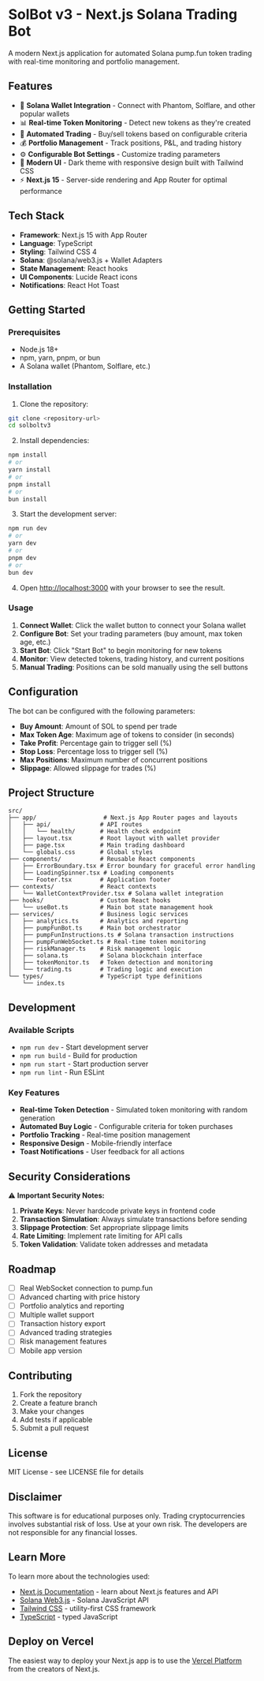 # SolBot v3 - Next.js Solana Trading Bot

A modern Next.js application for automated Solana pump.fun token trading with real-time monitoring and portfolio management.

## Features

- 🔗 **Solana Wallet Integration** - Connect with Phantom, Solflare, and other popular wallets
- 📊 **Real-time Token Monitoring** - Detect new tokens as they're created
- 🤖 **Automated Trading** - Buy/sell tokens based on configurable criteria
- 💰 **Portfolio Management** - Track positions, P&L, and trading history
- ⚙️ **Configurable Bot Settings** - Customize trading parameters
- 🎨 **Modern UI** - Dark theme with responsive design built with Tailwind CSS
- ⚡ **Next.js 15** - Server-side rendering and App Router for optimal performance

## Tech Stack

- **Framework**: Next.js 15 with App Router
- **Language**: TypeScript
- **Styling**: Tailwind CSS 4
- **Solana**: @solana/web3.js + Wallet Adapters
- **State Management**: React hooks
- **UI Components**: Lucide React icons
- **Notifications**: React Hot Toast

## Getting Started

### Prerequisites

- Node.js 18+ 
- npm, yarn, pnpm, or bun
- A Solana wallet (Phantom, Solflare, etc.)

### Installation

1. Clone the repository:
```bash
git clone <repository-url>
cd solboltv3
```

2. Install dependencies:
```bash
npm install
# or
yarn install
# or
pnpm install
# or
bun install
```

3. Start the development server:
```bash
npm run dev
# or
yarn dev
# or
pnpm dev
# or
bun dev
```

4. Open [http://localhost:3000](http://localhost:3000) with your browser to see the result.

### Usage

1. **Connect Wallet**: Click the wallet button to connect your Solana wallet
2. **Configure Bot**: Set your trading parameters (buy amount, max token age, etc.)
3. **Start Bot**: Click "Start Bot" to begin monitoring for new tokens
4. **Monitor**: View detected tokens, trading history, and current positions
5. **Manual Trading**: Positions can be sold manually using the sell buttons

## Configuration

The bot can be configured with the following parameters:

- **Buy Amount**: Amount of SOL to spend per trade
- **Max Token Age**: Maximum age of tokens to consider (in seconds)
- **Take Profit**: Percentage gain to trigger sell (%)
- **Stop Loss**: Percentage loss to trigger sell (%)
- **Max Positions**: Maximum number of concurrent positions
- **Slippage**: Allowed slippage for trades (%)

## Project Structure

```
src/
├── app/                   # Next.js App Router pages and layouts
│   ├── api/              # API routes
│   │   └── health/       # Health check endpoint
│   ├── layout.tsx        # Root layout with wallet provider
│   ├── page.tsx          # Main trading dashboard
│   └── globals.css       # Global styles
├── components/           # Reusable React components
│   ├── ErrorBoundary.tsx # Error boundary for graceful error handling
│   ├── LoadingSpinner.tsx # Loading components
│   └── Footer.tsx        # Application footer
├── contexts/             # React contexts
│   └── WalletContextProvider.tsx # Solana wallet integration
├── hooks/                # Custom React hooks
│   └── useBot.ts         # Main bot state management hook
├── services/             # Business logic services
│   ├── analytics.ts      # Analytics and reporting
│   ├── pumpFunBot.ts     # Main bot orchestrator
│   ├── pumpFunInstructions.ts # Solana transaction instructions
│   ├── pumpFunWebSocket.ts # Real-time token monitoring
│   ├── riskManager.ts    # Risk management logic
│   ├── solana.ts         # Solana blockchain interface
│   ├── tokenMonitor.ts   # Token detection and monitoring
│   └── trading.ts        # Trading logic and execution
└── types/                # TypeScript type definitions
    └── index.ts
```

## Development

### Available Scripts

- `npm run dev` - Start development server
- `npm run build` - Build for production
- `npm run start` - Start production server
- `npm run lint` - Run ESLint

### Key Features

- **Real-time Token Detection** - Simulated token monitoring with random generation
- **Automated Buy Logic** - Configurable criteria for token purchases
- **Portfolio Tracking** - Real-time position management
- **Responsive Design** - Mobile-friendly interface
- **Toast Notifications** - User feedback for all actions

## Security Considerations

⚠️ **Important Security Notes:**

1. **Private Keys**: Never hardcode private keys in frontend code
2. **Transaction Simulation**: Always simulate transactions before sending
3. **Slippage Protection**: Set appropriate slippage limits
4. **Rate Limiting**: Implement rate limiting for API calls
5. **Token Validation**: Validate token addresses and metadata

## Roadmap

- [ ] Real WebSocket connection to pump.fun
- [ ] Advanced charting with price history
- [ ] Portfolio analytics and reporting
- [ ] Multiple wallet support
- [ ] Transaction history export
- [ ] Advanced trading strategies
- [ ] Risk management features
- [ ] Mobile app version

## Contributing

1. Fork the repository
2. Create a feature branch
3. Make your changes
4. Add tests if applicable
5. Submit a pull request

## License

MIT License - see LICENSE file for details

## Disclaimer

This software is for educational purposes only. Trading cryptocurrencies involves substantial risk of loss. Use at your own risk. The developers are not responsible for any financial losses.

## Learn More

To learn more about the technologies used:

- [Next.js Documentation](https://nextjs.org/docs) - learn about Next.js features and API
- [Solana Web3.js](https://docs.solana.com/developing/clients/javascript-api) - Solana JavaScript API
- [Tailwind CSS](https://tailwindcss.com/docs) - utility-first CSS framework
- [TypeScript](https://www.typescriptlang.org/docs/) - typed JavaScript

## Deploy on Vercel

The easiest way to deploy your Next.js app is to use the [Vercel Platform](https://vercel.com/new?utm_medium=default-template&filter=next.js&utm_source=create-next-app&utm_campaign=create-next-app-readme) from the creators of Next.js.
